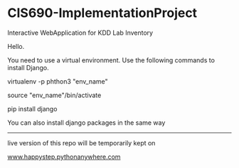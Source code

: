 # CIS690-ImplementationProject
Interactive WebApplication for KDD Lab Inventory


Hello.

You need to use a virtual environment. Use the following commands to install
Django.

virtualenv -p phthon3 "env_name"

source "env_name"/bin/activate

pip install django

You can also install django packages in the same way

------

live version of this repo will be temporarily kept on 

www.happystep.pythonanywhere.com
